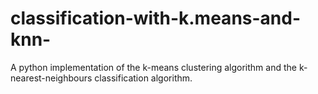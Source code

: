 # classification-with-k.means-and-knn-
A python implementation of the k-means clustering algorithm and the k-nearest-neighbours classification algorithm. 
